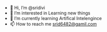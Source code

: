 - 👋 Hi, I’m @sridivi
- 👀 I’m interested in Learning new things
- 🌱 I’m currently learning Artifical Intelengince
- 📫 How to reach me srid6482@gamil.com

<!---
sridivi/sridivi is a ✨ special ✨ repository because its `README.md` (this file) appears on your GitHub profile.
You can click the Preview link to take a look at your changes.
--->
